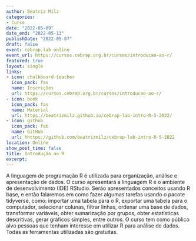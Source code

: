 ```yaml
---
author: Beatriz Milz
categories:
- Curso
date: "2022-05-09"
date_end: "2022-05-13"
publishDate: "2022-05-07"
draft: false
event: cebrap.lab online
event_url: https://cursos.cebrap.org.br/cursos/introducao-ao-r/
featured: true
layout: single
links:
- icon: chalkboard-teacher
  icon_pack: fas
  name: Inscrições
  url: https://cursos.cebrap.org.br/cursos/introducao-ao-r/
- icon: book
  icon_pack: fas
  name: Material
  url: https://beatrizmilz.github.io/cebrap-lab-intro-R-5-2022/
- icon: github
  icon_pack: fab
  name: GitHub
  url: hhttps://github.com/beatrizmilz/cebrap-lab-intro-R-5-2022
location: Online
show_post_time: false
title: Introdução ao R
excerpt: 
---
```


A linguagem de programação R é utilizada para organização, análise e apresentação de dados. O curso apresentará a linguagem R e o ambiente de desenvolvimento (IDE) RStudio. Serão apresentados conceitos usando R base, e então falaremos em como fazer algumas tarefas usando o pacote tidyverse, como: importar uma tabela para o R, exportar uma tabela para o computador, selecionar colunas, filtrar linhas, ordenar uma base de dados, transformar variáveis, obter sumarização por grupos, obter estatísticas descritivas, gerar gráficos simples, entre outros. O curso tem como público alvo pessoas que tenham interesse em utilizar R para análise de dados. Todas as ferramentas utilizadas são gratuitas.


